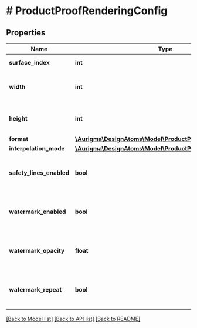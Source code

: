 # # ProductProofRenderingConfig

## Properties

Name | Type | Description | Notes
------------ | ------------- | ------------- | -------------
**surface_index** | **int** | Surface to render | [optional]
**width** | **int** | Desired proof image width | [optional]
**height** | **int** | Desired proof image height | [optional]
**format** | [**\Aurigma\DesignAtoms\Model\ProductProofFormat**](ProductProofFormat.md) |  | [optional]
**interpolation_mode** | [**\Aurigma\DesignAtoms\Model\ProductProofInterpolationMode**](ProductProofInterpolationMode.md) |  | [optional]
**safety_lines_enabled** | **bool** | Defines whether safety lines should be visualized | [optional]
**watermark_enabled** | **bool** | Defines whether watermark should be included | [optional]
**watermark_opacity** | **float** | Defines watermark opacity (in range 0 .. 1.0) | [optional]
**watermark_repeat** | **bool** | Defines whether watermark should be repeated | [optional]

[[Back to Model list]](../../README.md#models) [[Back to API list]](../../README.md#endpoints) [[Back to README]](../../README.md)
